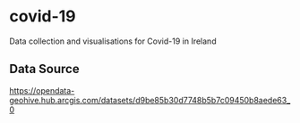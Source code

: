 # covid-19
Data collection and visualisations for Covid-19 in Ireland 

## Data Source
https://opendata-geohive.hub.arcgis.com/datasets/d9be85b30d7748b5b7c09450b8aede63_0
